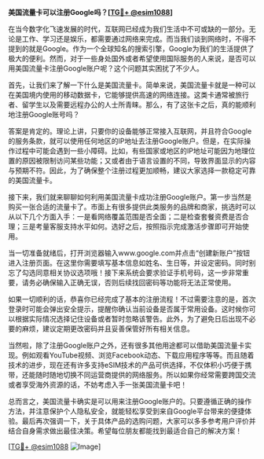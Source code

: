 **美国流量卡可以注册Google吗？[[TG💪+ @esim1088](https://t.me/s/esim1088)]**

在当今数字化飞速发展的时代，互联网已经成为我们生活中不可或缺的一部分。无论是工作、学习还是娱乐，都需要通过网络来完成。而当我们谈到网络时，不得不提到的就是Google。作为一个全球知名的搜索引擎，Google为我们的生活提供了极大的便利。然而，对于一些身处国外或者希望使用国际服务的人来说，是否可以用美国流量卡注册Google账户呢？这个问题其实困扰了不少人。

首先，让我们来了解一下什么是美国流量卡。简单来说，美国流量卡就是一种可以在美国境内使用的移动数据卡，它能够提供高速的网络连接。这类卡通常被旅行者、留学生以及需要远程办公的人士所青睐。那么，有了这张卡之后，真的能顺利地注册Google账号吗？

答案是肯定的。理论上讲，只要你的设备能够正常接入互联网，并且符合Google的服务条款，就可以使用任何地区的IP地址去注册Google账户。但是，在实际操作过程中可能会遇到一些小障碍。比如，有些国家或地区的IP地址可能因为地理位置的原因被限制访问某些功能；又或者由于语言设置的不同，导致界面显示的内容与预期不符。因此，为了确保整个注册过程更加顺畅，建议大家选择一款稳定可靠的美国流量卡。

接下来，我们就来聊聊如何利用美国流量卡成功注册Google账户。第一步当然是购买一张合适的流量卡了。市面上有很多提供此类服务的品牌和商家，挑选时可以从以下几个方面入手：一是看网络覆盖范围是否全面；二是检查套餐资费是否合理；三是考量客服支持水平如何。选好之后，按照指示完成激活步骤即可开始使用。

当一切准备就绪后，打开浏览器输入www.google.com并点击“创建新账户”按钮进入注册页面。在这里你需要填写基本信息如姓名、生日等，并设定密码。同时别忘了勾选同意相关协议选项哦！接下来系统会要求验证手机号码，这一步非常重要，请务必确保输入正确无误，否则后续找回密码等功能将无法正常使用。

如果一切顺利的话，恭喜你已经完成了基本的注册流程！不过需要注意的是，首次登录时可能会弹出安全提示，提醒你确认当前设备是否属于常用设备。这时候你可以根据实际情况选择记住设备或者暂时忽略该警告。此外，为了避免日后出现不必要的麻烦，建议定期更改密码并且妥善保管好所有相关信息。

当然啦，除了注册Google账户之外，还有很多其他用途都可以借助美国流量卡实现。例如观看YouTube视频、浏览Facebook动态、下载应用程序等等。而且随着技术的进步，现在还有许多支持eSIM技术的产品可供选择，不仅体积小巧便于携带，还能随时随地切换不同运营商提供的网络服务。所以如果你经常需要跨国交流或者享受海外资源的话，不妨考虑入手一张美国流量卡吧！

总而言之，美国流量卡确实是可以用来注册Google账户的。只要遵循正确的操作方法，并注意保护个人隐私安全，就能轻松享受到来自Google平台带来的便捷体验。最后再次强调一下，关于具体产品的选购问题，大家可以多多参考用户评价并结合自身需求做出最佳决策。希望每位朋友都能找到最适合自己的解决方案！

[[TG💪+ @esim1088](https://t.me/s/esim1088) ![Image](https://i.postimg.cc/4NQfJmqS/Snipaste-2025-05-13-00-14-12.png)]